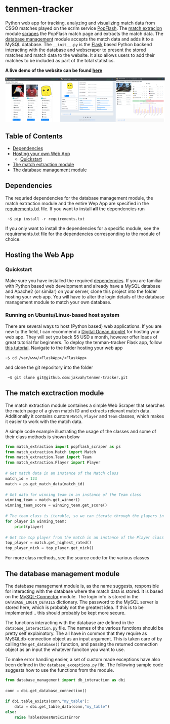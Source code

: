 # tenmen-tracker

Python web app for tracking, analyzing and visualizing match data from CSGO matches played on the scrim service [PopFlash](https://popflash.site/). The [match extracion](/match_extraction) module [scrapes](https://en.wikipedia.org/wiki/Web_scraping) the PopFlash match page and extracts the match data. The [database management](/database_management) module accepts the match data and adds it to a MySQL database. The ``__init__.py`` is the [Flask](https://flask.palletsprojects.com/en/1.1.x/) based Python backend interacting with the database and webscraper to present the stored matches and match data to the website. It also allows users to add their matches to be included as part of the total statistics.

**A live demo of the website can be found [here](http://jakobvahlin.com/tenman)**

![Website screenshots](README/website_demo.png)

## Table of Contents
- [Dependencies](#dependencies)
- [Hosting your own Web App](#hosting-your-own-web-app)
    - [Quickstart](#quickstart)
- [The match extraction module](#the-match-exctraction-module)    
- [The database management module](#the-database-management-module)

## Dependencies
The requried dependencies for the database management module, the match extraction module and the entire Wep App are specified in the [requirements.txt](requirements.txt) file. If you want to install **all** the dependencies run

``` ~$ pip install -r requirements.txt```

If you only want to install the dependencies for a specific module, see the requirements.txt file for the dependencies corresponding to the module of choice.
## Hosting the Web App

### Quickstart
Make sure you have installed the required [dependencies](#dependencies). If you are familiar with Python based web development and already have a MySQL database and Apache2 (or similar) on your server, clone this project into the folder hosting your web app. You will have to alter the login details of the database management module to match your own database. 


### Running on Ubuntu/Linux-based host system
There are several ways to host (Python based) web applications. If you are new to the field, I can recommend a [Digital Ocean droplet](https://www.digitalocean.com/products/droplets/) for hosting your web app. They will set you back $5 USD a month, however offer loads of great tutorial for beginners. To deploy the tenman-tracker Flask app, follow [this tutorial](https://www.digitalocean.com/community/tutorials/how-to-deploy-a-flask-application-on-an-ubuntu-vps). Navigate to the folder hosting your web app

```~$ cd /var/www/<FlaskApp>/<FlaskApp>```

and clone the git repository into the folder

``` ~$ git clone git@github.com:jakvah/tenmen-tracker.git```

## The match exctraction module

The match extraction module containes a simple Web Scraper that searches the match page of a given match ID and extracts relevant match data. Additionally it contains custom `Match`, ``Player`` and ``Team`` classes, which makes it easier to work with the match data.

A simple code example illustrating the usage of the classes and some of their class methods is shown below

```python
from match_extraction import popflash_scraper as ps
from match_extraction.Match import Match
from match_extraction.Team import Team
from match_extraction.Player import Player

# Get match data in an instance of the Match class
match_id = 123
match = ps.get_match_data(match_id)

# Get data for winning team in an instance of the Team class
winning_team = match.get_winner()
winning_team_score = winning_team.get_score()

# The team class is iterable, so we can iterate through the players in the team, and print each player (the Player class has a __str__ method)
for player in winning_team:
    print(player)

# Get the top player from the match in an instance of the Player class
top_player = match.get_highest_rated()
top_player_nick = top_player.get_nick()
```

For more class methods, see the source code for the various classes

## The database management module

The database management module is, as the name suggests, responsible for interacting with the database where the match data is stored. It is based on the [MySQL-Connector](https://pypi.org/project/mysql-connector-python/) module. The login info is stored in the ```DATABASE_LOGIN_DETAILS``` dictionary. The password to the MySQL server is stored here, which is probably not the greatest idea. If this is to be implemented .. this should probably be kept more secure.

The functions interacting with the database are defined in the ``database_interaction.py`` file. The names of the various functions should be pretty self explainatory. The all have in common that they require as MySQLdb-connection object as an input argument. This is taken care of by calling the ``get_database()`` function, and passing the returned connection object as an input the whatever funciton you want to use. 

To make error handling easier, a set of custom made exceptions have also been defined in the ``database_exceptions.py`` file. The following sample code suggests how to use the functions from the module.

```python 
from database_management import db_interaction as dbi

conn = dbi.get_database_connection()

if dbi.table_exists(conn,"my_table"):
    data = dbi.get_table_data(conn,"my_table")
else:
    raise TablesDoesNotExistError
```
